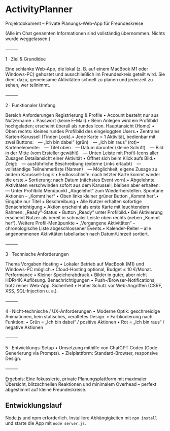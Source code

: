 # ActivityPlanner
Projektdokument – Private Planungs-Web-App für Freundeskreise

(Alle im Chat genannten Informationen sind vollständig übernommen. Nichts wurde weggelassen.)

⸻

1 · Ziel & Grundidee

Eine schlanke Web-App, die lokal (z. B. auf einem MacBook M1 oder Windows-PC) gehostet und ausschließlich im Freundeskreis geteilt wird.
Sie dient dazu, gemeinsame Aktivitäten schnell zu planen und jederzeit zu sehen, wer teilnimmt.

⸻

2 · Funktionaler Umfang

Bereich	Anforderungen
Registrierung & Profile	• Account besteht nur aus Nutzername + Passwort (keine E-Mail).• Beim Anlegen wird ein Profilbild hochgeladen; erscheint überall als rundes Icon.
Hauptansicht (Home)	• Oben rechts: kleines rundes Profilbild des eingeloggten Users.• Zentrales Karten-Karussell (Tinder-Look).• Jede Karte = 1 Aktivität, bedienbar mit zwei Buttons: — „Ich bin dabei“ (grün) — „Ich bin raus“ (rot)• Kartenelemente: — Titel oben — Datum darunter (kleine Schrift) — Bild in der Mitte (vom Ersteller gewählt) — Unten Leiste mit Profil-Icons aller Zusagen
Detailansicht einer Aktivität	• Öffnet sich beim Klick aufs Bild.• Zeigt: — ausführliche Beschreibung (externe Links erlaubt) — vollständige Teilnehmerliste (Namen) — Möglichkeit, eigene Zusage zu ändern
Karussell-Logik	• Endlosschleife: nach letzter Karte kommt wieder die erste.• Sortierung: nach Datum (nächstes Event vorn).• Abgelehnte Aktivitäten verschwinden sofort aus dem Karussell, bleiben aber erhalten: — Unter Profilbild Menüpunkt „Abgelehnt“ zum Wiederherstellen.
Spontane Aktionen – „Kommt her“	• Oben links kleiner grüner Button „Kommt her“.• Eingabe nur Titel + Beschreibung.• Alle Nutzer erhalten sofortige Benachrichtigung.• Aktion erscheint als erste Karte mit leuchtendem Rahmen.
„Ready“-Status	• Button „Ready“ unter Profilbild.• Bei Aktivierung erscheint Nutzer als bereit in schmaler Leiste oben rechts (neben „Kommt her“).
Weitere Profil-Menüpunkte	• „Vergangene Aktivitäten“ – chronologische Liste abgeschlossener Events.• Kalender-Reiter – alle angenommenen Aktivitäten tabellarisch nach Datum/Uhrzeit sortiert.


⸻

3 · Technische Anforderungen

Thema	Vorgaben
Hosting	• Lokaler Betrieb auf MacBook (M1) und Windows-PC möglich.• Cloud-Hosting optional, Budget ≤ 10 €/Monat.
Performance	• Kleiner Speicherabdruck.• Bilder in guter, aber nicht HDR/4K-Auflösung.
Benachrichtigungen	• Push-/Browser-Notifications, trotz reiner Web-App.
Sicherheit	• Hoher Schutz vor Web-Angriffen (CSRF, XSS, SQL-Injection u. a.).


⸻

4 · Nicht-technische / UX-Anforderungen
	•	Moderne Optik: geschmeidige Animationen, kein statisches, veraltetes Design.
	•	Farbkodierung nach Funktion:
	•	Grün = „Ich bin dabei“ / positive Aktionen
	•	Rot = „Ich bin raus“ / negative Aktionen

⸻

5 · Entwicklungs-Setup
	•	Umsetzung mithilfe von ChatGPT Codex (Code-Generierung via Prompts).
	•	Zielplattform: Standard-Browser, responsive Design.

⸻

Ergebnis: Eine fokussierte, private Planungsplattform mit maximaler Übersicht, blitzschnellen Reaktionen und minimalem Overhead – perfekt abgestimmt auf kleine Freundeskreise.
## Entwicklungslauf

Node.js und npm erforderlich.
Installiere Abhängigkeiten mit `npm install` und starte die App mit `node server.js`.
